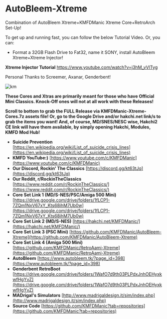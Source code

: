 # AutoBleem-Xtreme
Combination of AutoBleem Xtreme+KMFDManic Xtreme Core+RetroArch Set-Up!

To get up and running fast, you can follow the below Tutorial Video.  Or, you can:

- Format a 32GB Flash Drive to Fat32, name it SONY, install AutoBleem Xtreme+Xtreme Injector!

**Xtreme Injector Tutorial**
https://www.youtube.com/watch?v=j3hM_vVlTyg

Personal Thanks to Screemer, Axanar, Genderbent!

![km](https://i.imgur.com/lGEOq0H.gif)

**These Cores and Xtras are primarily meant for those who have Official Mini Classics.  Knock-Off ones will not at all work with these Releases!** 

**Scroll to bottom to grab the FULL Release via KMFDManic-Xtreme-Cores.7z assets file!  Or, go to the Google Drive and/or hakchi.net link/s to grab the items you want!  And, of course, MD/SNES/NESC wise, Hakchi2 CE link will have them available, by simply opening Hakchi, Modules, KMFD Mod Hub!**

- **Suicide Prevention** [https://en.wikipedia.org/wiki/List_of_suicide_crisis_lines](https://en.wikipedia.org/wiki/List_of_suicide_crisis_lines)
- **KMFD YouTube:)** [https://www.youtube.com/c/KMFDManic](https://www.youtube.com/c/KMFDManic)
- **Our Discord, Rockin' The Classics** [https://discord.gg/kt63tJq](https://discord.gg/kt63tJq)
- **Our Reddit, r/RockinTheClassics** [https://www.reddit.com/r/RockinTheClassics/](https://www.reddit.com/r/RockinTheClassics/)
- **Core Set Link 1 (MD/S-NES/PSC/Amiga 500 Mini)** [https://drive.google.com/drive/folders/1fLCP1-7ZQm1NxV67xY_Kts68ihM7Ub0w](https://drive.google.com/drive/folders/1fLCP1-7ZQm1NxV67xY_Kts68ihM7Ub0w)
- **Core Set Link 2 (MD/S-NES)** [https://hakchi.net/KMFDManic/](https://hakchi.net/KMFDManic/)
- **Core Set Link 3 (PSC Mini)** [https://github.com/KMFDManic/AutoBleem-Xtreme](https://github.com/KMFDManic/AutoBleem-Xtreme)
- **Core Set Link 4 (Amiga 500 Mini)** [https://github.com/KMFDManic/RetroAami-Xtreme](https://github.com/KMFDManic/RetroAami-Xtreme)
- **AutoBleem** [https://www.autobleem.tk/?page_id=398](https://www.autobleem.tk/?page_id=398)
- **Genderbent RetroBoot** [https://drive.google.com/drive/folders/1WafO7d9th03PLPdxJnhOEHyxkwfHgYvZ](https://drive.google.com/drive/folders/1WafO7d9th03PLPdxJnhOEHyxkwfHgYvZ)
- **MADrigal's Simulators** [http://www.madrigaldesign.it/sim/index.php](http://www.madrigaldesign.it/sim/index.php)
- **Source Code** [https://github.com/KMFDManic?tab=repositories](https://github.com/KMFDManic?tab=repositories)
